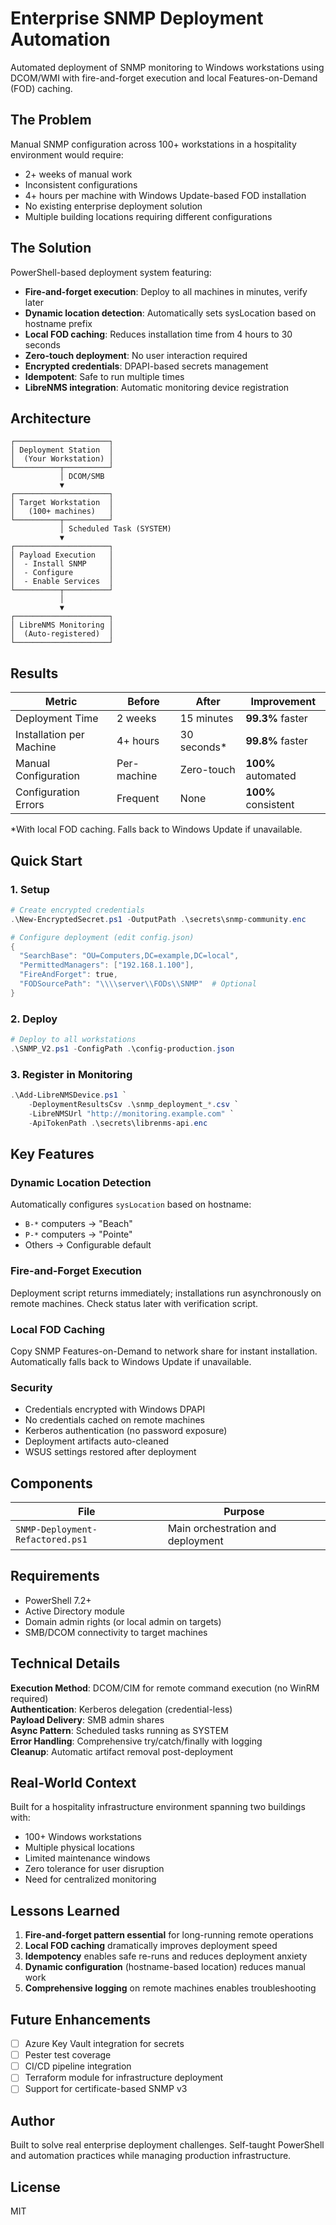 # Enterprise SNMP Deployment Automation

Automated deployment of SNMP monitoring to Windows workstations using DCOM/WMI with fire-and-forget execution and local Features-on-Demand (FOD) caching.

## The Problem

Manual SNMP configuration across 100+ workstations in a hospitality environment would require:
- 2+ weeks of manual work
- Inconsistent configurations
- 4+ hours per machine with Windows Update-based FOD installation
- No existing enterprise deployment solution
- Multiple building locations requiring different configurations

## The Solution

PowerShell-based deployment system featuring:
- **Fire-and-forget execution**: Deploy to all machines in minutes, verify later
- **Dynamic location detection**: Automatically sets sysLocation based on hostname prefix
- **Local FOD caching**: Reduces installation time from 4 hours to 30 seconds
- **Zero-touch deployment**: No user interaction required
- **Encrypted credentials**: DPAPI-based secrets management
- **Idempotent**: Safe to run multiple times
- **LibreNMS integration**: Automatic monitoring device registration

## Architecture
```
┌─────────────────────┐
│ Deployment Station  │
│  (Your Workstation) │
└──────────┬──────────┘
           │ DCOM/SMB
           ▼
┌─────────────────────┐
│ Target Workstation  │
│   (100+ machines)   │
└──────────┬──────────┘
           │ Scheduled Task (SYSTEM)
           ▼
┌─────────────────────┐
│ Payload Execution   │
│  - Install SNMP     │
│  - Configure        │
│  - Enable Services  │
└──────────┬──────────┘
           │
           ▼
┌─────────────────────┐
│ LibreNMS Monitoring │
│  (Auto-registered)  │
└─────────────────────┘
```

## Results

| Metric | Before | After | Improvement |
|--------|--------|-------|-------------|
| Deployment Time | 2 weeks | 15 minutes | **99.3%** faster |
| Installation per Machine | 4+ hours | 30 seconds* | **99.8%** faster |
| Manual Configuration | Per-machine | Zero-touch | **100%** automated |
| Configuration Errors | Frequent | None | **100%** consistent |

*With local FOD caching. Falls back to Windows Update if unavailable.

## Quick Start

### 1. Setup
```powershell
# Create encrypted credentials
.\New-EncryptedSecret.ps1 -OutputPath .\secrets\snmp-community.enc

# Configure deployment (edit config.json)
{
  "SearchBase": "OU=Computers,DC=example,DC=local",
  "PermittedManagers": ["192.168.1.100"],
  "FireAndForget": true,
  "FODSourcePath": "\\\\server\\FODs\\SNMP"  # Optional
}
```

### 2. Deploy
```powershell
# Deploy to all workstations
.\SNMP_V2.ps1 -ConfigPath .\config-production.json

```

### 3. Register in Monitoring
```powershell
.\Add-LibreNMSDevice.ps1 `
    -DeploymentResultsCsv .\snmp_deployment_*.csv `
    -LibreNMSUrl "http://monitoring.example.com" `
    -ApiTokenPath .\secrets\librenms-api.enc
```

## Key Features

### Dynamic Location Detection
Automatically configures `sysLocation` based on hostname:
- `B-*` computers → "Beach"
- `P-*` computers → "Pointe"
- Others → Configurable default

### Fire-and-Forget Execution
Deployment script returns immediately; installations run asynchronously on remote machines. Check status later with verification script.

### Local FOD Caching
Copy SNMP Features-on-Demand to network share for instant installation. Automatically falls back to Windows Update if unavailable.

### Security
- Credentials encrypted with Windows DPAPI
- No credentials cached on remote machines
- Kerberos authentication (no password exposure)
- Deployment artifacts auto-cleaned
- WSUS settings restored after deployment

## Components

| File | Purpose |
|------|---------|
| `SNMP-Deployment-Refactored.ps1` | Main orchestration and deployment 

## Requirements

- PowerShell 7.2+
- Active Directory module
- Domain admin rights (or local admin on targets)
- SMB/DCOM connectivity to target machines

## Technical Details

**Execution Method**: DCOM/CIM for remote command execution (no WinRM required)  
**Authentication**: Kerberos delegation (credential-less)  
**Payload Delivery**: SMB admin shares  
**Async Pattern**: Scheduled tasks running as SYSTEM  
**Error Handling**: Comprehensive try/catch/finally with logging  
**Cleanup**: Automatic artifact removal post-deployment

## Real-World Context

Built for a hospitality infrastructure environment spanning two buildings with:
- 100+ Windows workstations
- Multiple physical locations
- Limited maintenance windows
- Zero tolerance for user disruption
- Need for centralized monitoring

## Lessons Learned

1. **Fire-and-forget pattern essential** for long-running remote operations
2. **Local FOD caching** dramatically improves deployment speed
3. **Idempotency** enables safe re-runs and reduces deployment anxiety
4. **Dynamic configuration** (hostname-based location) reduces manual work
5. **Comprehensive logging** on remote machines enables troubleshooting

## Future Enhancements

- [ ] Azure Key Vault integration for secrets
- [ ] Pester test coverage
- [ ] CI/CD pipeline integration
- [ ] Terraform module for infrastructure deployment
- [ ] Support for certificate-based SNMP v3

## Author

Built to solve real enterprise deployment challenges. Self-taught PowerShell and automation practices while managing production infrastructure.

## License

MIT
